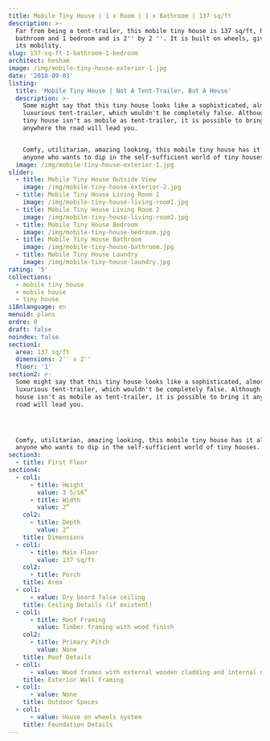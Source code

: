 ```yaml
---
title: Mobile Tiny House | 1 x Room | 1 x Bathroom | 137 sq/ft
description: >-
  Far from being a tent-trailer, this mobile tiny house is 137 sq/ft, has 1
  bathroom and 1 bedroom and is 2'' by 2 ''. It is built on wheels, giving it
  its mobility.
slug: 137-sq-ft-1-bathroom-1-bedroom
architect: hesham
image: /img/mobile-tiny-house-exterior-1.jpg
date: '2018-09-03'
listing:
  title: 'Mobile Tiny House | Not A Tent-Trailer, But A House'
  description: >-
    Some might say that this tiny house looks like a sophisticated, almost
    luxurious tent-trailer, which wouldn't be completely false. Although this
    tiny house isn't as mobile as tent-trailer, it is possible to bring it
    anywhere the road will lead you. 


    Comfy, utilitarian, amazing looking, this mobile tiny house has it all for
    anyone who wants to dip in the self-sufficient world of tiny houses. 
  image: /img/mobile-tiny-house-exterior-1.jpg
slider:
  - title: Mobile Tiny House Outside View
    image: /img/mobile-tiny-house-exterior-2.jpg
  - title: Mobile Tiny House Living Room 1
    image: /img/mobile-tiny-house-living-room1.jpg
  - title: Mobile Tiny House Living Room 2
    image: /img/mobile-tiny-house-living-room2.jpg
  - title: Mobile Tiny House Bedroom
    image: /img/mobile-tiny-house-bedroom.jpg
  - title: Mobile Tiny House Bathroom
    image: /img/mobile-tiny-house-bathroom.jpg
  - title: Mobile Tiny House Laundry
    image: /img/mobile-tiny-house-laundry.jpg
rating: '5'
collections:
  - mobile tiny house
  - mobile house
  - tiny house
i18nlanguage: en
menuid: plans
ordre: 0
draft: false
noindex: false
section1:
  area: 137 sq/ft
  dimensions: 2'' x 2''
  floor: '1'
section2: >-
  Some might say that this tiny house looks like a sophisticated, almost
  luxurious tent-trailer, which wouldn't be completely false. Although this tiny
  house isn't as mobile as tent-trailer, it is possible to bring it anywhere the
  road will lead you. 




  Comfy, utilitarian, amazing looking, this mobile tiny house has it all for
  anyone who wants to dip in the self-sufficient world of tiny houses.
section3:
  - title: First Floor
section4:
  - col1:
      - title: Height
        value: 3 5/16”
      - title: Width
        value: 2”
    col2:
      - title: Depth
        value: 2”
    title: Dimensions
  - col1:
      - title: Main Floor
        value: 137 sq/ft
    col2:
      - title: Porch
    title: Area
  - col1:
      - value: Dry board false ceiling
    title: Ceiling Details (if existent)
  - col1:
      - title: Roof Framing
        value: Timber framing with wood finish
    col2:
      - title: Primary Pitch
        value: None
    title: Roof Details
  - col1:
      - value: Wood frames with external wooden cladding and internal dryboards walls
    title: Exterior Wall Framing
  - col1:
      - value: None
    title: Outdoor Spaces
  - col1:
      - value: House on wheels system
    title: Foundation Details
---
```


